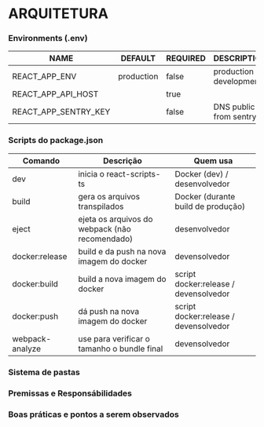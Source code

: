 ARQUITETURA
===========

### Environments (.env)

| NAME                 | DEFAULT    | REQUIRED | DESCRIPTION               |
|----------------------|------------|----------|---------------------------|
| REACT_APP_ENV        | production | false    | production or development |
| REACT_APP_API_HOST   |            | true     |                           |
| REACT_APP_SENTRY_KEY |            | false    | DNS public from sentry.io |

### Scripts do package.json

| Comando         | Descrição                                      | Quem usa                              |
|-----------------|------------------------------------------------|---------------------------------------|
| dev             | inicia o react-scripts-ts                      | Docker (dev) / desenvolvedor          |
| build           | gera os arquivos transpilados                  | Docker (durante build de produção)    |
| eject           | ejeta os arquivos do webpack (não recomendado) | desenvolvedor                         |
| docker:release  | build e da push na nova imagem do docker       | devensolvedor                         |
| docker:build    | build a nova imagem do docker                  | script docker:release / devensolvedor |
| docker:push     | dá push na nova imagem do docker               | script docker:release / devensolvedor |
| webpack-analyze | use para verificar o tamanho o bundle final    | devensolvedor                         |

### Sistema de pastas

### Premissas e Responsábilidades

### Boas práticas e pontos a serem observados
